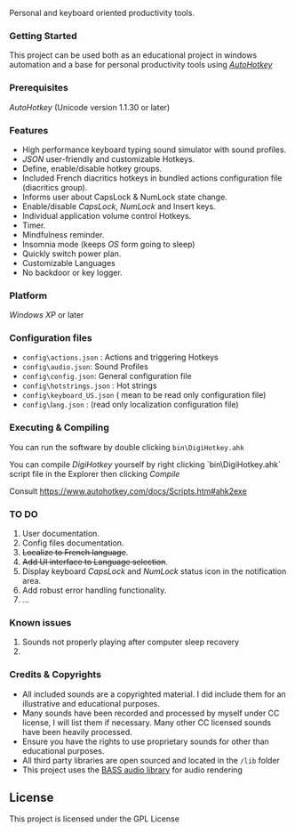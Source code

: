 Personal and keyboard oriented productivity tools.

### Getting Started

This project can be used both as an educational project in windows automation and a base for personal productivity tools using [*AutoHotkey*](https://www.autohotkey.com/)

### Prerequisites

*AutoHotkey* (Unicode version 1.1.30 or later)

### Features

-   High performance keyboard typing sound simulator with sound profiles.
-   *JSON* user-friendly and customizable Hotkeys.
-   Define, enable/disable hotkey groups.
-   Included French diacritics hotkeys in bundled actions configuration file (diacritics group).
-   Informs user about CapsLock & NumLock state change.
-   Enable/disable *CapsLock*, *NumLock* and Insert keys.
-   Individual application volume control Hotkeys.
-   Timer.
-   Mindfulness reminder.
-   Insomnia mode (keeps *OS* form going to sleep)
-   Quickly switch power plan.
-   Customizable Languages
-   No backdoor or key logger.

### Platform

*Windows XP* or later

### Configuration files

-   `config\actions.json` : Actions and triggering Hotkeys
-   `config\audio.json`: Sound Profiles
-   `config\config.json`: General configuration file
-   `config\hotstrings.json` : Hot strings
-   `config\keyboard_US.json` ( mean to be read only configuration file)
-   `config\`l`ang.json` : (read only localization configuration file)

### Executing & Compiling

You can run the software by double clicking `bin\DigiHotkey.ahk`

You can compile *DigiHotkey* yourself by right clicking \`bin\DigiHotkey.ahk` script file in the Explorer then clicking *Compile*

Consult <https://www.autohotkey.com/docs/Scripts.htm#ahk2exe>

### TO DO

1.  User documentation.
2.  Config files documentation.
3.  ~~Localize to French language~~.
4.  ~~Add UI interface to Language selection~~.
5.  Display keyboard *CapsLock* and *NumLock* status icon in the notification area.
6.  Add robust error handling functionality.
7.  ...

### Known issues
1. Sounds not properly playing after computer sleep recovery
2. 

### Credits & Copyrights

-   All included sounds are a copyrighted material. I did include them for an illustrative and educational purposes.
-   Many sounds have been recorded and processed by myself under CC license, I will list them if necessary. Many other CC licensed sounds have been heavily processed.
-   Ensure you have the rights to use proprietary sounds for other than educational purposes.
-   All third party libraries are open sourced and located in the `/lib` folder
-   This project uses the [BASS audio library](https://www.un4seen.com/) for audio rendering

License
-------

This project is licensed under the GPL License
